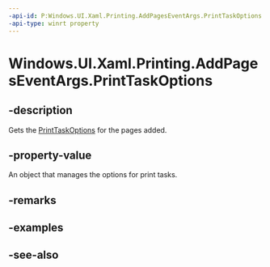 ```yaml
---
-api-id: P:Windows.UI.Xaml.Printing.AddPagesEventArgs.PrintTaskOptions
-api-type: winrt property
---
```


<!-- Property syntax
public Windows.Graphics.Printing.PrintTaskOptions PrintTaskOptions { get; }
-->

# Windows.UI.Xaml.Printing.AddPagesEventArgs.PrintTaskOptions

## -description
Gets the [PrintTaskOptions](../windows.graphics.printing/printtaskoptions.md) for the pages added.



## -property-value
An object that manages the options for print tasks.

## -remarks

## -examples

## -see-also
